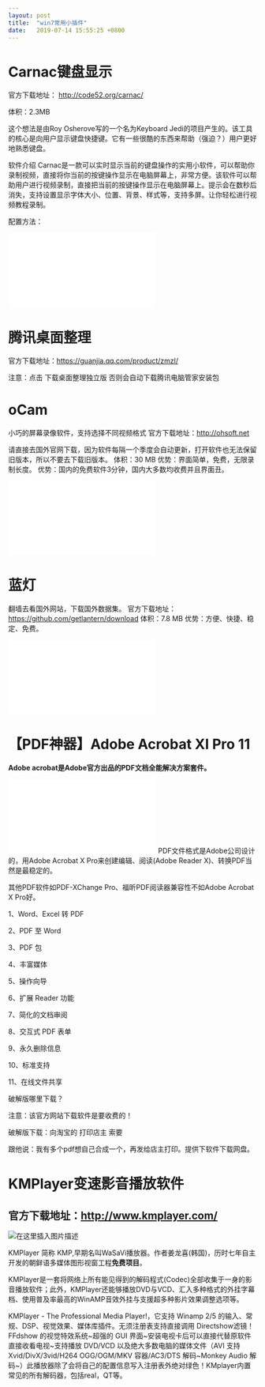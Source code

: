 ```yaml
---
layout: post
title:  "win7常用小插件"
date:   2019-07-14 15:55:25 +0800
---
```

# Carnac键盘显示
官方下载地址： http://code52.org/carnac/

体积：2.3MB

这个想法是由Roy Osherove写的一个名为Keyboard Jedi的项目产生的。该工具的核心是向用户显示键盘快捷键。它有一些很酷的东西来帮助（强迫？）用户更好地熟悉键盘。

软件介绍
Carnac是一款可以实时显示当前的键盘操作的实用小软件，可以帮助你录制视频，直接将你当前的按键操作显示在电脑屏幕上，非常方便。该软件可以帮助用户进行视频录制，直接把当前的按键操作显示在电脑屏幕上。提示会在数秒后消失，支持设置显示字体大小、位置、背景、样式等，支持多屏。让你轻松进行视频教程录制。

配置方法：
<iframe src="//player.bilibili.com/player.html?aid=61104141&cid=106312750&page=1" scrolling="no" border="0" frameborder="no" framespacing="0" allowfullscreen="true"> </iframe>

# 腾讯桌面整理
官方下载地址：https://guanjia.qq.com/product/zmzl/

注意：点击 下载桌面整理独立版
否则会自动下载腾讯电脑管家安装包


# oCam

小巧的屏幕录像软件，支持选择不同视频格式
官方下载地址：http://ohsoft.net

请直接去国外官网下载，因为软件每隔一个季度会自动更新，打开软件也无法保留旧版本，所以不要去下载旧版本。
体积：30 MB
优势：界面简单，免费，无限录制长度。
优势：国内的免费软件3分钟，国内大多数均收费并且界面丑。

<iframe src="//player.bilibili.com/player.html?aid=61383428&cid=106779616&page=1" scrolling="no" border="0" frameborder="no" framespacing="0" allowfullscreen="true"> </iframe>

# 蓝灯

翻墙去看国外网站，下载国外数据集。
官方下载地址： https://github.com/getlantern/download
体积：7.8 MB
优势：方便、快捷、稳定、免费。
<iframe src="//player.bilibili.com/player.html?aid=64161613&cid=111406756&page=1" scrolling="no" border="0" frameborder="no" framespacing="0" allowfullscreen="true"> </iframe>

# 【PDF神器】Adobe Acrobat XI Pro 11

**Adobe acrobat是Adobe官方出品的PDF文档全能解决方案套件。**
<iframe src="//player.bilibili.com/player.html?aid=64446094&cid=111890741&page=1" scrolling="no" border="0" frameborder="no" framespacing="0" allowfullscreen="true"> </iframe>
PDF文件格式是Adobe公司设计的，用Adobe Acrobat X Pro来创建编辑、阅读(Adobe Reader X)、转换PDF当然是最稳定的。

其他PDF软件如PDF-XChange Pro、福昕PDF阅读器兼容性不如Adobe Acrobat X Pro好。

  1、Word、Excel 转 PDF

  2、PDF 至 Word

  3、PDF 包

  4、丰富媒体

  5、操作向导

  6、扩展 Reader 功能

  7、简化的文档审阅

  8、交互式 PDF 表单

  9、永久删除信息

  10、标准支持

  11、在线文件共享

破解版哪里下载？

注意：该官方网站下载软件是要收费的！

破解版下载：向淘宝的 打印店主 索要

跟他说：我有多个pdf想自己合成一个，再发给店主打印。提供下软件下载网盘。

# KMPlayer变速影音播放软件

##  官方下载地址：http://www.kmplayer.com/
![在这里插入图片描述](https://img-blog.csdnimg.cn/20190805045921916.jpg)

KMPlayer 简称 KMP,早期名叫WaSaVi播放器。作者姜龙喜(韩国)，历时七年自主开发的朝鲜语多媒体图形视窗工程**免费项目**。

KMPlayer是一套将网络上所有能见得到的解码程式(Codec)全部收集于一身的影音播放软件；此外，KMPlayer还能够播放DVD与VCD、汇入多种格式的外挂字幕 档、使用普及率最高的WinAMP音效外挂与支援超多种影片效果调整选项等。

KMPlayer - The Professional Media Player!，它支持 Winamp 2/5 的输入、常规、DSP、视觉效果、媒体库插件。无须注册表支持直接调用 Directshow滤镜！FFdshow 的视觉特效系统~超强的 GUI 界面~安装电视卡后可以直接代替原软件直接收看电视~支持播放 DVD/VCD 以及绝大多数电脑的媒体文件（AVI 支持 Xvid/DivX/3vid/H264 OGG/OGM/MKV 容器/AC3/DTS 解码~Monkey Audio 解码~）此播放器除了会将自己的配置信息写入注册表外绝对绿色！KMplayer内置常见的所有解码器，包括real，QT等。
